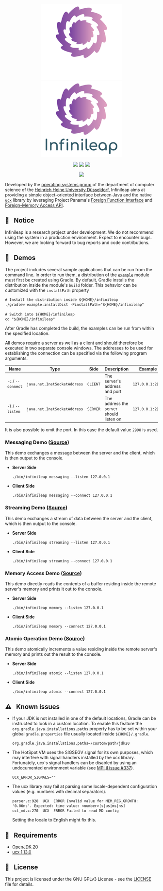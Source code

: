 <p align="center">
  <img src="logo-dark.svg#gh-dark-mode-only" height=250>
  <img src="logo-light.svg#gh-light-mode-only" height=250>
</p>

<p align="center">
  <a href="https://openjdk.java.net/projects/jdk/20/"><img src="https://img.shields.io/badge/java-20-blue.svg"></a>
  <a href="https://github.com/openucx/ucx/tree/v1.13.0"><img src="https://img.shields.io/badge/ucx-1.13.0-red.svg"></a>
  <a href="https://github.com/hhu-bsinfo/infinileap/blob/master/LICENSE"><img src="https://img.shields.io/badge/license-GPLv3-orange.svg"></a>
</p>

<p align="center">
  <a href="https://www.ej-technologies.com/products/jprofiler/overview.html"><img src="https://www.ej-technologies.com/images/product_banners/jprofiler_large.png"></a>
</p>

Developed by the [operating systems group](https://www.cs.hhu.de/en/research-groups/operating-systems.html) of the department of computer science of the [Heinrich Heine University Düsseldorf](https://www.hhu.de), Infinileap aims at providing a simple object-oriented interface between Java and the native [`ucx`](https://github.com/openucx/ucx) library by leveraging Project Panama's [Foreign Function Interface](https://openjdk.java.net/jeps/191) and [Foreign-Memory Access API](https://openjdk.java.net/jeps/370).

## :construction: &nbsp; Notice

Infinileap is a research project under development. We do not recommend using the system in a production environment. Expect to encounter bugs. However, we are looking forward to bug reports and code contributions.

## :rocket: &nbsp; Demos

The project includes several sample applications that can be run from the command line.
In order to run them, a distribution of the [`example`](./example) module must first be created using Gradle.
By default, Gradle installs the distribution inside the module's `build` folder. This behavior can be customized
with the `installPath` property

``` 
# Install the distribution inside ${HOME}/infinileap
./gradlew example:installDist -PinstallPath="${HOME}/infinileap"

# Switch into ${HOME}/infinileap
cd "${HOME}/infinileap"
```

After Gradle has completed the build, the examples can be run from within the specified location.

All demos require a server as well as a client and should therefore be executed in two separate console windows.
The addresses to be used for establishing the connection can be specified via the following program arguments.

| Name               | Type                         | Side     | Description                             | Example          |
|--------------------|------------------------------|----------|-----------------------------------------|------------------|
| `-c` / `--connect` | `java.net.InetSocketAddress` | `CLIENT` | The server's address and port           | `127.0.0.1:2998` |
| `-l` / `--listen`  | `java.net.InetSocketAddress` | `SERVER` | The address the server should listen on | `127.0.0.1:2998` |

It is also possible to omit the port. In this case the default value `2998` is used.

### Messaging Demo ([Source](./example/src/main/java/de/hhu/bsinfo/infinileap/example/demo/Messaging.java))

This demo exchanges a message between the server and the client, which is then output to the console.

* **Server Side**

  ```console
  ./bin/infinileap messaging --listen 127.0.0.1
  ```

* **Client Side**

  ```console
  ./bin/infinileap messaging --connect 127.0.0.1
  ```

### Streaming Demo ([Source](./example/src/main/java/de/hhu/bsinfo/infinileap/example/demo/Streaming.java))

This demo exchanges a stream of data between the server and the client, which is then output to the console.

* **Server Side**

  ```console
  ./bin/infinileap streaming --listen 127.0.0.1
  ```

* **Client Side**

  ```console
  ./bin/infinileap streaming --connect 127.0.0.1
  ```

### Memory Access Demo ([Source](./example/src/main/java/de/hhu/bsinfo/infinileap/example/demo/Memory.java))

This demo directly reads the contents of a buffer residing inside the remote server's memory and prints it out to the console.

* **Server Side**

  ```console
  ./bin/infinileap memory --listen 127.0.0.1
  ```

* **Client Side**

  ```console
  ./bin/infinileap memory --connect 127.0.0.1
  ```

### Atomic Operation Demo ([Source](./example/src/main/java/de/hhu/bsinfo/infinileap/example/demo/Atomic.java))

This demo atomically increments a value residing inside the remote server's memory and prints out the result to the console.

* **Server Side**

  ```console
  ./bin/infinileap atomic --listen 127.0.0.1
  ```

* **Client Side**

  ```console
  ./bin/infinileap atomic --connect 127.0.0.1
  ```

## :warning: &nbsp; Known issues

  - If your JDK is not installed in one of the default locations, Gradle can be instructed to look in a custom location. To enable this feature the `org.gradle.java.installations.paths` property has to be set within your global `gradle.properties` file usually located inside `${HOME}/.gradle`.
    
    ```
    org.gradle.java.installations.paths=/custom/path/jdk20
    ```
    
  - The HotSpot VM uses the SIGSEGV signal for its own purposes, which may interfere with signal handlers installed by the ucx library. Fortunately, ucx's signal handlers can be disabled by using an undocumented environment variable (see [MPI.jl issue #337](https://github.com/JuliaParallel/MPI.jl/issues/337#issuecomment-578377458)).

    ```
    UCX_ERROR_SIGNALS=""
    ```
    
  - The ucx library may fail at parsing some locale-dependent configuration values (e.g. numbers with decimal separators).

    ```
    parser.c:928  UCX  ERROR Invalid value for MEM_REG_GROWTH: '0.06ns'. Expected: time value: <number>[s|us|ms|ns]
    uct_md.c:270  UCX  ERROR Failed to read MD config
    ```

    Setting the locale to English might fix this.

## :wrench: &nbsp; Requirements

  * [OpenJDK 20](https://jdk.java.net/20/)
  * [ucx 1.13.0](https://github.com/openucx/ucx/releases/tag/v1.13.0)
  
## :scroll: &nbsp; License

This project is licensed under the GNU GPLv3 License - see the [LICENSE](LICENSE) file for details.
